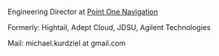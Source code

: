 Engineering Director at [Point One Navigation](https://pointonenav.com)

Formerly: Hightail, Adept Cloud, JDSU, Agilent Technologies

Mail: michael.kurdziel at gmail.com
